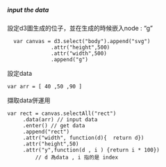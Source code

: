 ##### input the data 

設定d3圖生成的位子，並在生成的時候嵌入node : “g” 

      var canvas = d3.select("body").append("svg")
                  .attr("height",500)
                  .attr("width",500)
                  .append("g")

設定data 

    var arr = [ 40 ,50 ,90 ]
        
擷取data併運用 

    var rect = canvas.selectAll("rect")
		 .data(arr) // input data
		 .enter() // get data
		 .append("rect")
		 .attr("width", function(d){  return d})
		 .attr("height",50)
		 .attr("y",function(d , i ) {return i * 100})
             // d 為data , i 指的是 index
 


